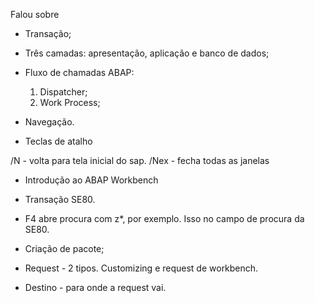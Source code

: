 Falou sobre 

- Transação;

- Três camadas: apresentação, aplicação e banco de dados;

- Fluxo de chamadas ABAP:
	1. Dispatcher;
	2. Work Process;
	
- Navegação.

- Teclas de atalho 

/N - volta para tela inicial do sap. 
/Nex - fecha todas as janelas


- Introdução ao ABAP Workbench

- Transação SE80.

- F4 abre procura com z*, por exemplo. Isso no campo de procura da SE80.

- Criação de pacote;

- Request - 2 tipos. Customizing e request de workbench.
 - Destino -  para onde a request vai.
 
 






